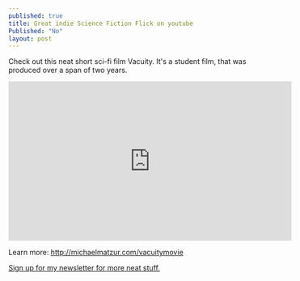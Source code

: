 ```yaml
---
published: true
title: Great indie Science Fiction Flick on youtube
Published: "No"
layout: post
---
```




Check out this neat short sci-fi film Vacuity. It's a student film, that was produced over a span of two years. 

<iframe width="560" height="315" src="https://www.youtube.com/embed/VDbm4hpVs58" frameborder="0" allowfullscreen></iframe>

Learn more: <http://michaelmatzur.com/vacuitymovie>

[Sign up for my newsletter for more neat stuff.](http://tinyletter.com/ajroach42)
